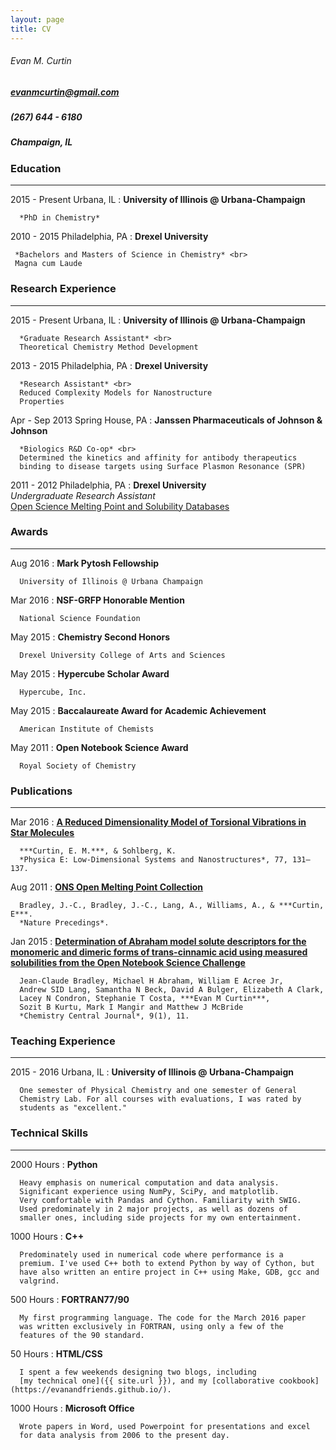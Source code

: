 ```yaml
---
layout: page
title: CV
---
```


###### Evan M. Curtin ######

##### evanmcurtin@gmail.com #####

##### (267) 644 - 6180 #####

##### Champaign, IL #####   



### Education
-------------
2015 - Present
Urbana, IL
:     **University of Illinois @ Urbana-Champaign**

      *PhD in Chemistry*


2010 - 2015
Philadelphia, PA
:    **Drexel University**

     *Bachelors and Masters of Science in Chemistry* <br>
     Magna cum Laude

### Research Experience
-----------------------

2015 - Present
Urbana, IL
:     **University of Illinois @ Urbana-Champaign**

      *Graduate Research Assistant* <br>
      Theoretical Chemistry Method Development

2013 - 2015
Philadelphia, PA
:     **Drexel University**

      *Research Assistant* <br>
      Reduced Complexity Models for Nanostructure
      Properties

Apr - Sep 2013
Spring House, PA
:     **Janssen Pharmaceuticals of Johnson & Johnson**

      *Biologics R&D Co-op* <br>
      Determined the kinetics and affinity for antibody therapeutics
      binding to disease targets using Surface Plasmon Resonance (SPR)

2011 - 2012
Philadelphia, PA
:     **Drexel University** <br>
      *Undergraduate Research Assistant* <br>
      [Open Science Melting Point and Solubility Databases
      ](http://usefulchem.wikispaces.com/)

### Awards
----------

Aug 2016
:     **Mark Pytosh Fellowship**

      University of Illinois @ Urbana Champaign

Mar 2016
:     **NSF-GRFP Honorable Mention**

      National Science Foundation

May 2015
:     **Chemistry Second Honors**

      Drexel University College of Arts and Sciences

May 2015
:     **Hypercube Scholar Award**

      Hypercube, Inc.

May 2015
:     **Baccalaureate Award for Academic Achievement**

      American Institute of Chemists

May 2011
:     **Open Notebook Science Award**

      Royal Society of Chemistry

### Publications
----------------

Mar 2016
:     [**A Reduced Dimensionality Model of Torsional Vibrations in
         Star Molecules**
      ](http://dx.doi.org/10.1016/j.physe.2015.11.013)

      ***Curtin, E. M.***, & Sohlberg, K.
      *Physica E: Low-Dimensional Systems and Nanostructures*, 77, 131–137.

Aug 2011
:     [**ONS Open Melting Point Collection**
      ](http://dx.doi.org/10.1038/npre.2011.6229.1)

      Bradley, J.-C., Bradley, J.-C., Lang, A., Williams, A., & ***Curtin, E***.
      *Nature Precedings*.

Jan 2015
:     [**Determination of Abraham model solute descriptors for the
         monomeric and dimeric forms of trans-cinnamic acid using
         measured solubilities from the Open Notebook Science
         Challenge**
      ](http://dx.doi.org/10.1186/s13065-015-0080-9)

      Jean-Claude Bradley, Michael H Abraham, William E Acree Jr,
      Andrew SID Lang, Samantha N Beck, David A Bulger, Elizabeth A Clark,
      Lacey N Condron, Stephanie T Costa, ***Evan M Curtin***,
      Sozit B Kurtu, Mark I Mangir and Matthew J McBride
      *Chemistry Central Journal*, 9(1), 11.

### Teaching Experience
-----------------------

2015 - 2016
Urbana, IL
:     **University of Illinois @ Urbana-Champaign**

      One semester of Physical Chemistry and one semester of General
      Chemistry Lab. For all courses with evaluations, I was rated by
      students as "excellent."

### Technical Skills
--------------------

2000 Hours
:     **Python**

      Heavy emphasis on numerical computation and data analysis.
      Significant experience using NumPy, SciPy, and matplotlib.
      Very comfortable with Pandas and Cython. Familiarity with SWIG.
      Used predominately in 2 major projects, as well as dozens of
      smaller ones, including side projects for my own entertainment.

1000 Hours
:     **C++**

      Predominately used in numerical code where performance is a
      premium. I've used C++ both to extend Python by way of Cython, but
      have also written an entire project in C++ using Make, GDB, gcc and
      valgrind.

500 Hours
:     **FORTRAN77/90**

      My first programming language. The code for the March 2016 paper
      was written exclusively in FORTRAN, using only a few of the
      features of the 90 standard.

50 Hours
:     **HTML/CSS**

      I spent a few weekends designing two blogs, including
      [my technical one]({{ site.url }}), and my [collaborative cookbook](https://evanandfriends.github.io/).

1000 Hours
:     **Microsoft Office**

      Wrote papers in Word, used Powerpoint for presentations and excel
      for data analysis from 2006 to the present day.
